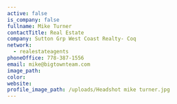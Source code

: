```yaml
---
active: false
is_company: false
fullname: Mike Turner
contactTitle: Real Estate
company: Sutton Grp West Coast Realty- Coq
network:
  - realestateagents
phoneOffice: 778-387-1556
email: mike@bigtownteam.com
image_path:
color:
website:
profile_image_path: /uploads/Headshot mike turner.jpg
---
```

